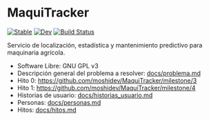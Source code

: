 # MaquiTracker

[![Stable](https://img.shields.io/badge/docs-stable-blue.svg)](https://charfield.github.io/MaquiTracker.jl/stable/)
[![Dev](https://img.shields.io/badge/docs-dev-blue.svg)](https://charfield.github.io/MaquiTracker.jl/dev/)
[![Build Status](https://github.com/charfield/MaquiTracker.jl/actions/workflows/CI.yml/badge.svg?branch=main)](https://github.com/charfield/MaquiTracker.jl/actions/workflows/CI.yml?query=branch%3Amain)

Servicio de localización, estadística y mantenimiento predictivo para maquinaria agrícola.

* Software Libre: GNU GPL v3
* Descripción general del problema a resolver: [docs/problema.md](docs/problema.md)
* Hito 0: https://github.com/moshidev/MaquiTracker/milestone/3
* Hito 1: https://github.com/moshidev/MaquiTracker/milestone/4
* Historias de usuario: [docs/historias_usuario.md](docs/historias_usuario.md)
* Personas: [docs/personas.md](docs/personas.md)
* Hitos: [docs/hitos.md](docs/hitos.md)
